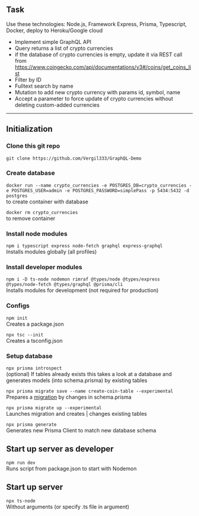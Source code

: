 ## Task

Use these technologies: Node.js, Framework Express, Prisma, Typescript, Docker, deploy to Heroku/Google cloud

- Implement simple GraphQL API
- Query returns a list of crypto currencies
- if the database of crypto currencies is empty, update it via REST call from https://www.coingecko.com/api/documentations/v3#/coins/get_coins_list
- Filter by ID
- Fulltext search by name
- Mutation to add new crypto currency with params id, symbol, name
- Accept a parameter to force update of crypto currencies without deleting custom-added currencies

---

## Initialization  
  
### Clone this git repo
`git clone https://github.com/Vergil333/GraphQL-Demo`

### Create database
`docker run --name crypto_currencies -e POSTGRES_DB=crypto_currencies -e POSTGRES_USER=admin -e POSTGRES_PASSWORD=simplePass -p 5434:5432 -d postgres`  
to create container with database    
  
`docker rm crypto_currencies`  
to remove container  

### Install node modules
`npm i typescript express node-fetch graphql express-graphql`  
Installs modules globally (all profiles)  

### Install developer modules
`npm i -D ts-node nodemon rimraf @types/node @types/express @types/node-fetch @types/graphql @prisma/cli`  
Installs modules for development (not required for production)  

### Configs
`npm init`  
Creates a package.json  
    
`npx tsc --init`  
Creates a tsconfig.json  

### Setup database
`npx prisma introspect`  
(optional) If tables already exists this takes a look at a database and generates models (into schema.prisma) by existing tables  

`npx prisma migrate save --name create-coin-table --experimental`  
Prepares a [migration] by changes in schema.prisma  
  
`npx prisma migrate up --experimental`  
Launches migration and creates | changes existing tables  

`npx prisma generate`    
Generates new Prisma Client to match new database schema  

## Start up server as developer
`npm run dev`  
Runs script from package.json to start with Nodemon  

## Start up server
`npx ts-node`  
Without arguments (or specify .ts file in argument)  


[migration]: https://www.prisma.io/docs/getting-started/setup-prisma/start-from-scratch-prisma-migrate-typescript-postgres
